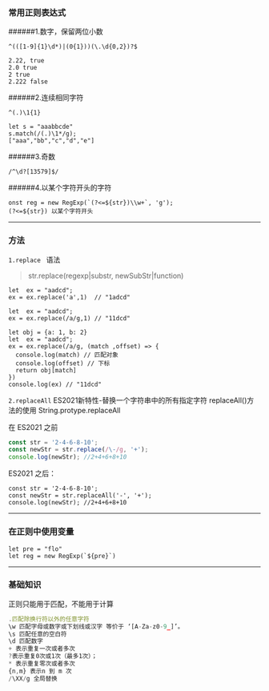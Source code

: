 ### 常用正则表达式
######1.数字，保留两位小数
```
^(([1-9]{1}\d*)|(0{1}))(\.\d{0,2})?$
```

```
2.22, true
2.0 true
2 true
2.222 false
```
######2.连续相同字符
```
^(.)\1{1}
```
```
let s = "aaabbcde"
s.match(/(.)\1*/g);
["aaa","bb","c","d","e"]
```
######3.奇数
```
/^\d?[13579]$/
```
######4.以某个字符开头的字符
```
onst reg = new RegExp(`(?<=${str})\\w+`, 'g');
(?<=${str}) 以某个字符开头
```

-----


### 方法

`1.replace `
语法
> str.replace(regexp|substr, newSubStr|function)
```
let  ex = "aadcd";
ex = ex.replace('a',1)  // "1adcd"
```

```
let  ex = "aadcd";
ex = ex.replace(/a/g,1) // "11dcd"
```

```
let obj = {a: 1, b: 2}
let  ex = "aadcd";
ex = ex.replace(/a/g, (match ,offset) => {
  console.log(match) // 匹配对象
  console.log(offset) // 下标
  return obj[match]
})
console.log(ex) // "11dcd"
```
`2.replaceAll`
ES2021新特性-替换一个字符串中的所有指定字符 replaceAll()方法的使用
String.protype.replaceAll

在 ES2021 之前
```js
const str = '2-4-6-8-10';
const newStr = str.replace(/\-/g, '+');
console.log(newStr); //2+4+6+8+10
```
ES2021 之后：
```
const str = '2-4-6-8-10';
const newStr = str.replaceAll('-', '+');
console.log(newStr); //2+4+6+8+10
```
---
### 在正则中使用变量
```
let pre = "flo"
let reg = new RegExp(`${pre}`)
```
---

### 基础知识
正则只能用于匹配，不能用于计算
 ```js
.匹配除换行符以外的任意字符
\w 匹配字母或数字或下划线或汉字 等价于 ‘[A-Za-z0-9_]’。
\s 匹配任意的空白符
\d 匹配数字
+ 表示重复一次或者多次
?表示重复0次或1次（最多1次）；
* 表示重复零次或者多次
{n,m} 表示n 到 m 次
/\XX/g 全局替换
```
